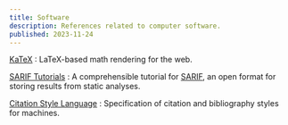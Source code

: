 ```yaml
---
title: Software
description: References related to computer software.
published: 2023-11-24
---
```


[KaTeX](https://katex.org/)
:   LaTeX-based math rendering for the web.

[SARIF Tutorials](https://github.com/microsoft/sarif-tutorials)
:   A comprehensible tutorial for [SARIF](https://sarifweb.azurewebsites.net/),
    an open format for storing results from static analyses.

[Citation Style Language](https://citationstyles.org/)
:   Specification of citation and bibliography styles for machines.
